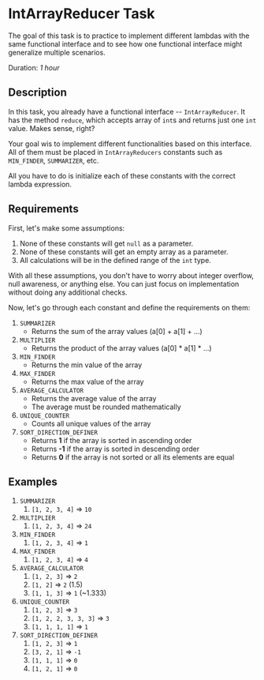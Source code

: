 # IntArrayReducer Task

The goal of this task is to practice to implement
different lambdas with the same functional interface
and to see how one functional interface might generalize
multiple scenarios.

Duration: _1 hour_

## Description

In this task, you already have a functional interface --
`IntArrayReducer`. It has the method `reduce`, which accepts
array of `int`s and returns just one `int` value.
Makes sense, right?

Your goal wis to implement different functionalities
based on this interface. All of them must be placed in
`IntArrayReducers` constants such as `MIN_FINDER`, `SUMMARIZER`, etc.

All you have to do is initialize each of these constants
with the correct lambda expression.

## Requirements

First, let's make some assumptions:
1. None of these constants will get `null` as a parameter.
2. None of these constants will get an empty array as a parameter.
3. All calculations will be in the defined range of the `int` type.

With all these assumptions, you don't have to worry about
integer overflow, null awareness, or anything else.
You can just focus on implementation without doing any additional checks.

Now, let's go through each constant and define the requirements on them:

1. `SUMMARIZER`
   * Returns the sum of the array values (a[0] + a[1] + ...)
2. `MULTIPLIER`
   * Returns the product of the array values (a[0] * a[1] * ...)
3. `MIN_FINDER`
   * Returns the min value of the array
4. `MAX_FINDER`
   * Returns the max value of the array
5. `AVERAGE_CALCULATOR`
   * Returns the average value of the array
   * The average must be rounded mathematically
6. `UNIQUE_COUNTER`
   * Counts all unique values of the array
7. `SORT_DIRECTION_DEFINER`
   * Returns **1** if the array is sorted in ascending order
   * Returns **-1** if the array is sorted in descending order
   * Returns **0** if the array is not sorted or all its elements are equal

## Examples

1. `SUMMARIZER`
   1. `[1, 2, 3, 4]` => `10`
2. `MULTIPLIER`
   1. `[1, 2, 3, 4]` => `24`
3. `MIN_FINDER`
   1. `[1, 2, 3, 4]` => `1`
4. `MAX_FINDER`
    1. `[1, 2, 3, 4]` => `4`
5. `AVERAGE_CALCULATOR`
     1. `[1, 2, 3]` => `2`
     2. `[1, 2]` => `2` (1.5)
     3. `[1, 1, 3]` => `1` (~1.333)
6. `UNIQUE_COUNTER`
   1. `[1, 2, 3]` => `3`
   2. `[1, 2, 2, 3, 3, 3]` => `3`
   3. `[1, 1, 1, 1]` => `1`
7. `SORT_DIRECTION_DEFINER`
   1. `[1, 2, 3]` => `1`
   1. `[3, 2, 1]` => `-1`
   1. `[1, 1, 1]` => `0`
   1. `[1, 2, 1]` => `0`
